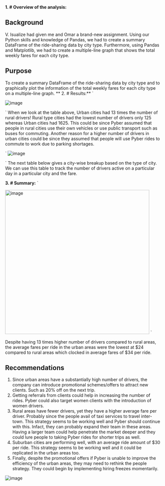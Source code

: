 **1.	# Overview of the analysis:**

## Background
V. Isualize had given me and Omar a brand-new assignment. Using our Python skills and knowledge of Pandas, we had to create a summary DataFrame of the ride-sharing data by city type. Furthermore, using Pandas and Matplotlib, we had to create a multiple-line graph that shows the total weekly fares for each city type.

## Purpose
To create a summary DataFrame of the ride-sharing data by city type and to graphically plot the information of the total weekly fares for each city type on a multiple-line graph. 
**
2.	# Results:**
`	

![image](https://user-images.githubusercontent.com/111670866/192898469-6de8eb20-a980-4904-83b0-ca8f2ec94f9b.png)

`
When we look at the table above, Urban cities had 13 times the number of rural drivers! Rural type cities had the lowest number of drivers only 125 whereas Urban cities had 1625. 
This could be since Pyber assumed that people in rural cities use their own vehicles or use public transport such as buses for commuting. Another reason for a higher number of drivers in urban cities could be since they assumed that people will use Pyber rides to commute to work due to parking shortages. 


`
![image](https://user-images.githubusercontent.com/111670866/192898545-fd422665-d323-4ef5-8264-38154405e296.png)

`
The next table below gives a city-wise breakup based on the type of city. We can use this table to track the number of drivers active on a particular day in a particular city and the fare.  

	

**3.	# Summary:**
`

<img width="468" alt="image" src="https://user-images.githubusercontent.com/111670866/192898925-e13a0466-1fce-4ed6-85f4-30440396b207.png">
`


Despite having 13 times higher number of drivers compared to rural areas, the average fares per ride in the urban areas were the lowest at $24 compared to rural areas which clocked in average fares of $34 per ride. 

## Recommendations
1)	Since urban areas have a substantially high number of drivers, the company can introduce promotional schemes/offers to attract new clients. Such as 20% off on the next trip. 
2)	Getting referrals from clients could help in increasing the number of rides. Pyber could also target women clients with the introduction of women drivers. 
3)	Rural areas have fewer drivers, yet they have a higher average fare per driver. Probably since the people avail of taxi services to travel inter-town. This strategy seems to be working well and Pyber should continue with this. Infact, they can probably expand their team in these areas. Having a larger team could help penetrate the market deeper and they could lure people to taking Pyber rides for shorter trips as well. 
4)	Suburban cities are performing well, with an average ride amount of $30 per ride. This strategy seems to be working well and it could be replicated in the urban areas too. 
5)	Finally, despite the promotional offers if Pyber is unable to improve the efficiency of the urban areas, they may need to rethink the people strategy. They could begin by implementing hiring freezes momentarily. 

![image](https://user-images.githubusercontent.com/111670866/192898345-8cd77cb9-1581-494f-a0ea-b537a09be914.png)
